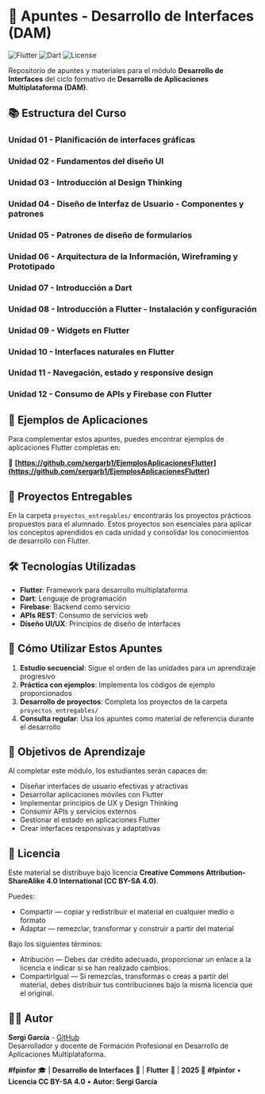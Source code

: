 # 📘 Apuntes - Desarrollo de Interfaces (DAM)

![Flutter](https://img.shields.io/badge/Flutter-02569B?style=for-the-badge&logo=flutter&logoColor=white)
![Dart](https://img.shields.io/badge/Dart-0175C2?style=for-the-badge&logo=dart&logoColor=white)
![License](https://img.shields.io/badge/Licencia-CC--BY--SA--4.0-lightgrey?style=for-the-badge)

Repositorio de apuntes y materiales para el módulo **Desarrollo de Interfaces** del ciclo formativo de **Desarrollo de Aplicaciones Multiplataforma (DAM)**.

## 📚 Estructura del Curso

### Unidad 01 - Planificación de interfaces gráficas
### Unidad 02 - Fundamentos del diseño UI
### Unidad 03 - Introducción al Design Thinking
### Unidad 04 - Diseño de Interfaz de Usuario - Componentes y patrones
### Unidad 05 - Patrones de diseño de formularios
### Unidad 06 - Arquitectura de la Información, Wireframing y Prototipado
### Unidad 07 - Introducción a Dart
### Unidad 08 - Introducción a Flutter - Instalación y configuración
### Unidad 09 - Widgets en Flutter
### Unidad 10 - Interfaces naturales en Flutter
### Unidad 11 - Navegación, estado y responsive design
### Unidad 12 - Consumo de APIs y Firebase con Flutter

## 🚀 Ejemplos de Aplicaciones

Para complementar estos apuntes, puedes encontrar ejemplos de aplicaciones Flutter completas en:

🔗 **[https://github.com/sergarb1/EjemplosAplicacionesFlutter](https://github.com/sergarb1/EjemplosAplicacionesFlutter)**

## 📂 Proyectos Entregables

En la carpeta `proyectos_entregables/` encontrarás los proyectos prácticos propuestos para el alumnado. Estos proyectos son esenciales para aplicar los conceptos aprendidos en cada unidad y consolidar los conocimientos de desarrollo con Flutter.

## 🛠️ Tecnologías Utilizadas

- **Flutter**: Framework para desarrollo multiplataforma
- **Dart**: Lenguaje de programación
- **Firebase**: Backend como servicio
- **APIs REST**: Consumo de servicios web
- **Diseño UI/UX**: Principios de diseño de interfaces

## 📖 Cómo Utilizar Estos Apuntes

1. **Estudio secuencial**: Sigue el orden de las unidades para un aprendizaje progresivo
2. **Práctica con ejemplos**: Implementa los códigos de ejemplo proporcionados
3. **Desarrollo de proyectos**: Completa los proyectos de la carpeta `proyectos_entregables/`
4. **Consulta regular**: Usa los apuntes como material de referencia durante el desarrollo

## 🎯 Objetivos de Aprendizaje

Al completar este módulo, los estudiantes serán capaces de:

- Diseñar interfaces de usuario efectivas y atractivas
- Desarrollar aplicaciones móviles con Flutter
- Implementar principios de UX y Design Thinking
- Consumir APIs y servicios externos
- Gestionar el estado en aplicaciones Flutter
- Crear interfaces responsivas y adaptativas

## 📝 Licencia

Este material se distribuye bajo licencia **Creative Commons Attribution-ShareAlike 4.0 International (CC BY-SA 4.0)**.

Puedes:
- Compartir — copiar y redistribuir el material en cualquier medio o formato
- Adaptar — remezclar, transformar y construir a partir del material

Bajo los siguientes términos:
- Atribución — Debes dar crédito adecuado, proporcionar un enlace a la licencia e indicar si se han realizado cambios.
- CompartirIgual — Si remezclas, transformas o creas a partir del material, debes distribuir tus contribuciones bajo la misma licencia que el original.

## 👨‍💻 Autor

**Sergi García** - [GitHub](https://github.com/sergarb1)  
Desarrollador y docente de Formación Profesional en Desarrollo de Aplicaciones Multiplataforma.

**#fpinfor** 🎓 | **Desarrollo de Interfaces** 📱 | **Flutter** 💙 | **2025** 📅
**#fpinfor** • **Licencia CC BY-SA 4.0** • **Autor: Sergi García**
